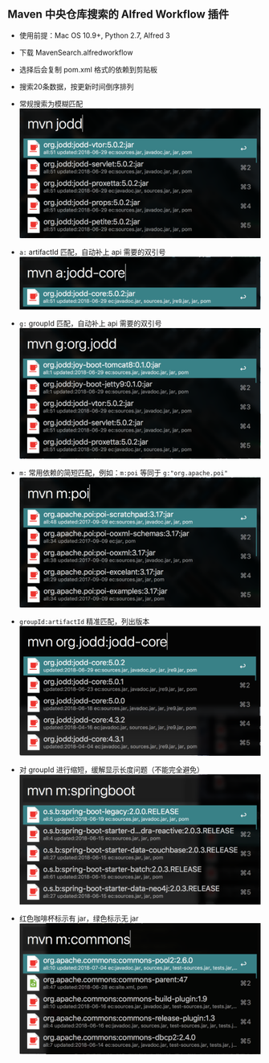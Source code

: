 Maven 中央仓库搜索的 Alfred Workflow 插件
------
* 使用前提：Mac OS 10.9+, Python 2.7, Alfred 3
* 下载 MavenSearch.alfredworkflow
* 选择后会复制 pom.xml 格式的依赖到剪贴板
* 搜索20条数据，按更新时间倒序排列

* 常规搜索为模糊匹配
![](site/demo.png)

* `a:` artifactId 匹配，自动补上 api 需要的双引号
![](site/demo-a.png)

* `g:` groupId 匹配，自动补上 api 需要的双引号
![](site/demo-g.png)

* `m:` 常用依赖的简短匹配，例如：`m:poi` 等同于 `g:"org.apache.poi"`
![](site/demo-m.png)

* `groupId:artifactId` 精准匹配，列出版本
![](site/demo-ga.png)

* 对 groupId 进行缩短，缓解显示长度问题（不能完全避免）
![](site/demo-len.png)

* 红色咖啡杯标示有 jar，绿色标示无 jar
![](site/demo-status.png)